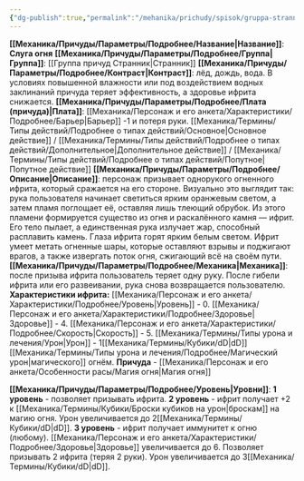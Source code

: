 ```yaml
---
{"dg-publish":true,"permalink":"/mehanika/prichudy/spisok/gruppa-strannik/sluga-ognya/"}
---
```


**[[Механика/Причуды/Параметры/Подробнее/Название\|Название]]**: **Слуга огня**
**[[Механика/Причуды/Параметры/Подробнее/Группа\|Группа]]**: [[Группа причуд Странник\|Странник]] 
**[[Механика/Причуды/Параметры/Подробнее/Контраст\|Контраст]]**: лёд, дождь, вода. В условиях повышенной влажности или под воздействием водных заклинаний причуда теряет эффективность, а здоровье ифрита снижается.
**[[Механика/Причуды/Параметры/Подробнее/Плата (причуда)\|Плата]]**: [[Механика/Персонаж и его анкета/Характеристики/Подробнее/Барьер\|Барьер]] -1 и потеря руки. [[Механика/Термины/Типы действий/Подробнее о типах действий/Основное\|Основное действие]] / [[Механика/Термины/Типы действий/Подробнее о типах действий/Дополнительное\|Дополнительное действие]] / [[Механика/Термины/Типы действий/Подробнее о типах действий/Попутное\|Попутное действие]]
**[[Механика/Причуды/Параметры/Подробнее/Описание\|Описание]]**: персонаж призывает однорукого огненного ифрита, который сражается на его стороне. Визуально это выглядит так: рука пользователя начинает светиться ярким оранжевым светом, а затем пламя поглощает её, оставляя лишь тлеющий обрубок. Из этого пламени формируется существо из огня и раскалённого камня — ифрит. Его тело пылает, а единственная рука излучает жар, способный расплавить камень. Глаза ифрита горят ярким белым светом. Ифрит умеет метать огненные шары, которые оставляют взрывы и поджигают врагов, а также извергать поток огня, сжигающий всё на своём пути.
**[[Механика/Причуды/Параметры/Подробнее/Механика\|Механика]]**: после призыва ифрита пользователь теряет одну руку. После гибели ифрита или его развеивании, рука снова возвращается пользователю.
**Характеристики ифрита:**
[[Механика/Персонаж и его анкета/Характеристики/Подробнее/Уровень\|Уровень]] - 0.
[[Механика/Персонаж и его анкета/Характеристики/Подробнее/Здоровье\|Здоровье]] - 4.
[[Механика/Персонаж и его анкета/Характеристики/Подробнее/Скорость\|Скорость]] - 5.
[[Механика/Термины/Типы урона и лечения/Урон\|Урон]] - 1[[Механика/Термины/Кубики/dD\|dD]] [[Механика/Термины/Типы урона и лечения/Подробнее/Магический урон\|магического]] огнём. 
**Причуда** - [[Механика/Персонаж и его анкета/Особенности расы/Магия огня\|Магия огня]]


**[[Механика/Причуды/Параметры/Подробнее/Уровень\|Уровни]]**:
**1 уровень** - позволяет призывать ифрита.
**2 уровень** - ифрит получает +2 к [[Механика/Термины/Кубики/Броски кубиков на урон\|броскам]] на магию огня. Урон увеличивается до 2[[Механика/Термины/Кубики/dD\|dD]].
**3 уровень** - ифрит получает иммунитет к огню (любому). [[Механика/Персонаж и его анкета/Характеристики/Подробнее/Здоровье\|Здоровье]] увеличивается до 6. Позволяет призывать 2 ифрита (теряя 2 руки). Урон увеличивается до 3[[Механика/Термины/Кубики/dD\|dD]].